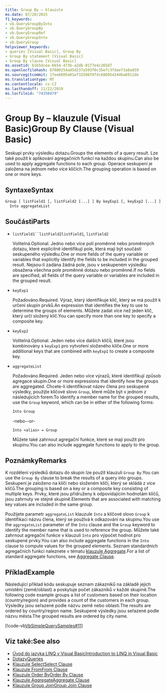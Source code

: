 ```yaml
---
title: Group By – klauzule
ms.date: 07/20/2015
f1_keywords:
- vb.QueryGroupByInto
- vb.QueryGroupBy
- vb.QueryGroupRef
- vb.QueryGroupInto
- vb.QueryGroup
helpviewer_keywords:
- queries [Visual Basic], Group By
- Group By statement [Visual Basic]
- Group By clause [Visual Basic]
ms.assetid: b1b5dcea-6654-473b-a2db-01f7e4c265d7
ms.openlocfilehash: 87080254ad5d237a593f0c35e7c3fdaef3a8ad59
ms.sourcegitcommit: 17ee6605e01ef32506f8fdc686954244ba6911de
ms.translationtype: MT
ms.contentlocale: cs-CZ
ms.lasthandoff: 11/22/2019
ms.locfileid: "74350479"
---
```

# <a name="group-by-clause-visual-basic"></a><span data-ttu-id="12698-102">Group By – klauzule (Visual Basic)</span><span class="sxs-lookup"><span data-stu-id="12698-102">Group By Clause (Visual Basic)</span></span>
<span data-ttu-id="12698-103">Seskupí prvky výsledku dotazu.</span><span class="sxs-lookup"><span data-stu-id="12698-103">Groups the elements of a query result.</span></span> <span data-ttu-id="12698-104">Lze také použít k aplikování agregačních funkcí na každou skupinu.</span><span class="sxs-lookup"><span data-stu-id="12698-104">Can also be used to apply aggregate functions to each group.</span></span> <span data-ttu-id="12698-105">Operace seskupení je založena na jednom nebo více klíčích.</span><span class="sxs-lookup"><span data-stu-id="12698-105">The grouping operation is based on one or more keys.</span></span>  
  
## <a name="syntax"></a><span data-ttu-id="12698-106">Syntaxe</span><span class="sxs-lookup"><span data-stu-id="12698-106">Syntax</span></span>  
  
```vb  
Group [ listField1 [, listField2 [...] ] By keyExp1 [, keyExp2 [...] ]  
  Into aggregateList  
```  
  
## <a name="parts"></a><span data-ttu-id="12698-107">Součásti</span><span class="sxs-lookup"><span data-stu-id="12698-107">Parts</span></span>  
  
- <span data-ttu-id="12698-108">`listField1``listField2`</span><span class="sxs-lookup"><span data-stu-id="12698-108">`listField1`, `listField2`</span></span>  
  
     <span data-ttu-id="12698-109">Volitelná.</span><span class="sxs-lookup"><span data-stu-id="12698-109">Optional.</span></span> <span data-ttu-id="12698-110">Jedno nebo více polí proměnné nebo proměnných dotazu, které explicitně identifikují pole, která mají být součástí seskupeného výsledku.</span><span class="sxs-lookup"><span data-stu-id="12698-110">One or more fields of the query variable or variables that explicitly identify the fields to be included in the grouped result.</span></span> <span data-ttu-id="12698-111">Nejsou-li zadána žádná pole, jsou v seskupeném výsledku obsažena všechna pole proměnné dotazu nebo proměnné.</span><span class="sxs-lookup"><span data-stu-id="12698-111">If no fields are specified, all fields of the query variable or variables are included in the grouped result.</span></span>  
  
- `keyExp1`  
  
     <span data-ttu-id="12698-112">Požadováno.</span><span class="sxs-lookup"><span data-stu-id="12698-112">Required.</span></span> <span data-ttu-id="12698-113">Výraz, který identifikuje klíč, který se má použít k určení skupin prvků.</span><span class="sxs-lookup"><span data-stu-id="12698-113">An expression that identifies the key to use to determine the groups of elements.</span></span> <span data-ttu-id="12698-114">Můžete zadat více než jeden klíč, který určí složený klíč.</span><span class="sxs-lookup"><span data-stu-id="12698-114">You can specify more than one key to specify a composite key.</span></span>  
  
- `keyExp2`  
  
     <span data-ttu-id="12698-115">Volitelná.</span><span class="sxs-lookup"><span data-stu-id="12698-115">Optional.</span></span> <span data-ttu-id="12698-116">Jeden nebo více dalších klíčů, které jsou kombinovány s `keyExp1` pro vytvoření složeného klíče.</span><span class="sxs-lookup"><span data-stu-id="12698-116">One or more additional keys that are combined with `keyExp1` to create a composite key.</span></span>  
  
- `aggregateList`  
  
     <span data-ttu-id="12698-117">Požadováno.</span><span class="sxs-lookup"><span data-stu-id="12698-117">Required.</span></span> <span data-ttu-id="12698-118">Jeden nebo více výrazů, které identifikují způsob agregace skupin.</span><span class="sxs-lookup"><span data-stu-id="12698-118">One or more expressions that identify how the groups are aggregated.</span></span> <span data-ttu-id="12698-119">Chcete-li identifikovat název člena pro seskupené výsledky, použijte klíčové slovo `Group`, které může být v jednom z následujících forem:</span><span class="sxs-lookup"><span data-stu-id="12698-119">To identify a member name for the grouped results, use the `Group` keyword, which can be in either of the following forms:</span></span>  
  
    ```vb  
    Into Group  
    ```  
  
     <span data-ttu-id="12698-120">-nebo-</span><span class="sxs-lookup"><span data-stu-id="12698-120">-or-</span></span>  
  
    ```vb  
    Into <alias> = Group  
    ```  
  
     <span data-ttu-id="12698-121">Můžete také zahrnout agregační funkce, které se mají použít pro skupinu.</span><span class="sxs-lookup"><span data-stu-id="12698-121">You can also include aggregate functions to apply to the group.</span></span>  
  
## <a name="remarks"></a><span data-ttu-id="12698-122">Poznámky</span><span class="sxs-lookup"><span data-stu-id="12698-122">Remarks</span></span>  
 <span data-ttu-id="12698-123">K rozdělení výsledků dotazu do skupin lze použít klauzuli `Group By`.</span><span class="sxs-lookup"><span data-stu-id="12698-123">You can use the `Group By` clause to break the results of a query into groups.</span></span> <span data-ttu-id="12698-124">Seskupení je založeno na klíči nebo složeném klíči, který se skládá z více klíčů.</span><span class="sxs-lookup"><span data-stu-id="12698-124">The grouping is based on a key or a composite key consisting of multiple keys.</span></span> <span data-ttu-id="12698-125">Prvky, které jsou přidruženy k odpovídajícím hodnotám klíčů, jsou zahrnuty ve stejné skupině.</span><span class="sxs-lookup"><span data-stu-id="12698-125">Elements that are associated with matching key values are included in the same group.</span></span>  
  
 <span data-ttu-id="12698-126">Použijete parametr `aggregateList` klauzule `Into` a klíčové slovo `Group` k identifikaci názvu člena, který se používá k odkazování na skupinu.</span><span class="sxs-lookup"><span data-stu-id="12698-126">You use the `aggregateList` parameter of the `Into` clause and the `Group` keyword to identify the member name that is used to reference the group.</span></span> <span data-ttu-id="12698-127">Můžete také zahrnout agregační funkce v klauzuli `Into` pro výpočet hodnot pro seskupené prvky.</span><span class="sxs-lookup"><span data-stu-id="12698-127">You can also include aggregate functions in the `Into` clause to compute values for the grouped elements.</span></span> <span data-ttu-id="12698-128">Seznam standardních agregačních funkcí naleznete v tématu [klauzule Aggregate](../../../visual-basic/language-reference/queries/aggregate-clause.md).</span><span class="sxs-lookup"><span data-stu-id="12698-128">For a list of standard aggregate functions, see [Aggregate Clause](../../../visual-basic/language-reference/queries/aggregate-clause.md).</span></span>  
  
## <a name="example"></a><span data-ttu-id="12698-129">Příklad</span><span class="sxs-lookup"><span data-stu-id="12698-129">Example</span></span>  
 <span data-ttu-id="12698-130">Následující příklad kódu seskupuje seznam zákazníků na základě jejich umístění (země/oblast) a poskytuje počet zákazníků v každé skupině.</span><span class="sxs-lookup"><span data-stu-id="12698-130">The following code example groups a list of customers based on their location (country/region) and provides a count of the customers in each group.</span></span> <span data-ttu-id="12698-131">Výsledky jsou seřazené podle názvu země nebo oblasti.</span><span class="sxs-lookup"><span data-stu-id="12698-131">The results are ordered by country/region name.</span></span> <span data-ttu-id="12698-132">Seskupené výsledky jsou seřazené podle názvu města.</span><span class="sxs-lookup"><span data-stu-id="12698-132">The grouped results are ordered by city name.</span></span>  
  
 [!code-vb[VbSimpleQuerySamples#11](~/samples/snippets/visualbasic/VS_Snippets_VBCSharp/VbSimpleQuerySamples/VB/QuerySamples1.vb#11)]  
  
## <a name="see-also"></a><span data-ttu-id="12698-133">Viz také:</span><span class="sxs-lookup"><span data-stu-id="12698-133">See also</span></span>

- [<span data-ttu-id="12698-134">Úvod do jazyka LINQ v Visual Basic</span><span class="sxs-lookup"><span data-stu-id="12698-134">Introduction to LINQ in Visual Basic</span></span>](../../../visual-basic/programming-guide/language-features/linq/introduction-to-linq.md)
- [<span data-ttu-id="12698-135">Dotazy</span><span class="sxs-lookup"><span data-stu-id="12698-135">Queries</span></span>](../../../visual-basic/language-reference/queries/index.md)
- [<span data-ttu-id="12698-136">Klauzule Select</span><span class="sxs-lookup"><span data-stu-id="12698-136">Select Clause</span></span>](../../../visual-basic/language-reference/queries/select-clause.md)
- [<span data-ttu-id="12698-137">Klauzule From</span><span class="sxs-lookup"><span data-stu-id="12698-137">From Clause</span></span>](../../../visual-basic/language-reference/queries/from-clause.md)
- [<span data-ttu-id="12698-138">Klauzule Order By</span><span class="sxs-lookup"><span data-stu-id="12698-138">Order By Clause</span></span>](../../../visual-basic/language-reference/queries/order-by-clause.md)
- [<span data-ttu-id="12698-139">Klauzule Aggregate</span><span class="sxs-lookup"><span data-stu-id="12698-139">Aggregate Clause</span></span>](../../../visual-basic/language-reference/queries/aggregate-clause.md)
- [<span data-ttu-id="12698-140">Klauzule Group Join</span><span class="sxs-lookup"><span data-stu-id="12698-140">Group Join Clause</span></span>](../../../visual-basic/language-reference/queries/group-join-clause.md)
